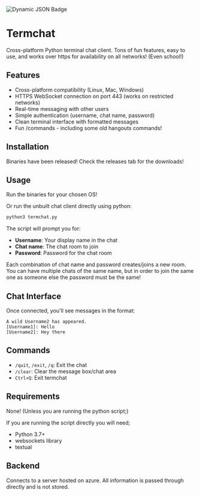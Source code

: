 ![Dynamic JSON Badge](https://img.shields.io/endpoint?url=https://termchat-f9cgabe4ajd9djb9.australiaeast-01.azurewebsites.net/badge.json)

# Termchat

Cross-platform Python terminal chat client. Tons of fun features, easy to use, and works over https for availability on all networks! (Even school!)

## Features

- Cross-platform compatibility (Linux, Mac, Windows)
- HTTPS WebSocket connection on port 443 (works on restricted networks)
- Real-time messaging with other users
- Simple authentication (username, chat name, password)
- Clean terminal interface with formatted messages
- Fun /commands - including some old hangouts commands!

## Installation

Binaries have been released! Check the releases tab for the downloads!

## Usage

Run the binaries for your chosen OS!

Or run the unbuilt chat client directly using python:
```bash
python3 termchat.py
```

The script will prompt you for:
- **Username**: Your display name in the chat
- **Chat name**: The chat room to join
- **Password**: Password for the chat room

Each combination of chat name and password creates/joins a new room. You can have multiple chats of the same name, but in order to join the same one as someone else the password must be the same!

## Chat Interface

Once connected, you'll see messages in the format:
```
A wild Username2 has appeared.
[Username1]: Hello
[Username2]: Hey there
```

## Commands

- `/quit`, `/exit`, `/q`: Exit the chat
- `/clear`: Clear the message box/chat area
- `Ctrl+Q`: Exit termchat

## Requirements

None! (Unless you are running the python script;)

If you are running the script directly you will need;
- Python 3.7+
- websockets library
- textual

## Backend

Connects to a server hosted on azure. All information is passed through directly and is not stored.
